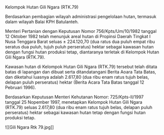 Kelompok Hutan Gili Ngara (RTK.79)

Berdasarkan pembagian wilayah administrasi pengelolaan hutan, termasuk dalam wilayah Balai KPH Batulanteh.

Menteri Pertanian dengan Keputusan Nomor 756/Kpts/Um/10/1982 tanggal 12 Oktober 1982 telah menunjuk areal hutan di Propinsi Daerah Tingkat I Nusa Tenggara Barat seluas ± 224.120,70 (dua ratus dua puluh empat ribu seratus dua puluh, tujuh puluh perseratus) hektar sebagai kawasan hutan dengan fungsi hutan produksi tetap, diantaranya terletak di Kelompok Hutan Gili Ngara (RTK.79).

Kawasan hutan di Kelompok Hutan Gili Ngara (RTK.79) tersebut telah ditata batas di lapangan dan dibuat serta ditandatangani Berita Aoara Tata Batas, dan diketahui luasnya adalah 2.617,80 (dua ribu enam ratus tujuh belas, delapan puluh perseratus) hektar (Berita Acara Tata Batas tanggal 12 Pebruari 1996).

Berdasarkan Keputusan Menteri Kehutanan Nomor: 725/Kpts-II/1997 tanggal 25 Nopember 1997, menetapkan Kelompok Hutan Gili Ngara (RTK.79) seluas 2.617,80 (dua ribu enam ratus tujuh belas, delapan puluh perseratus) hektar sebagai kawasan hutan tetap dengan fungsi hutan produksi tetap.

![[Gili Ngara Rtk 79.jpg]]